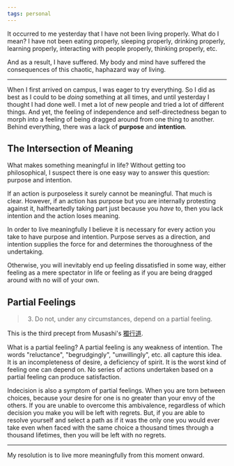 ```yaml
---
tags: personal
---
```

It occurred to me yesterday that I have not been living properly. What do I mean? I have not been eating properly, sleeping properly, drinking properly, learning properly, interacting with people properly, thinking properly, etc.

And as a result, I have suffered. My body and mind have suffered the consequences of this chaotic, haphazard way of living.

---

When I first arrived on campus, I was eager to try everything. So I did as best as I could to be *doing* something at all times, and until yesterday I thought I had done well. I met a lot of new people and tried a lot of different things. And yet, the feeling of independence and self-directedness began to morph into a feeling of being dragged around from one thing to another. Behind everything, there was a lack of **purpose** and **intention**.

## The Intersection of Meaning
What makes something meaningful in life? Without getting too philosophical, I suspect there is one easy way to answer this question: purpose and intention.

If an action is purposeless it surely cannot be meaningful. That much is clear. However, if an action has purpose but you are internally protesting against it, halfheartedly taking part just because you *have* to, then you lack intention and the action loses meaning.

In order to live meaningfully I believe it is necessary for every action you take to have purpose and intention. Purpose serves as a direction, and intention supplies the force for and determines the thoroughness of the undertaking.

Otherwise, you will inevitably end up feeling dissatisfied in some way, either feeling as a mere spectator in life or feeling as if you are being dragged around with no will of your own.

## Partial Feelings
> 3. Do not, under any circumstances, depend on a partial feeling.

This is the third precept from Musashi's [獨行道](https://en.wikipedia.org/wiki/Dokk%C5%8Dd%C5%8D).

What is a partial feeling? A partial feeling is any weakness of intention. The words "reluctance", "begrudgingly", "unwillingly", etc. all capture this idea. It is an incompleteness of desire, a deficiency of spirit. It is the worst kind of feeling one can depend on. No series of actions undertaken based on a partial feeling can produce satisfaction. 

Indecision is also a symptom of partial feelings. When you are torn between choices, because your desire for one is no greater than your envy of the others. If you are unable to overcome this ambivalence, regardless of which decision you make you will be left with regrets. But, if you are able to resolve yourself and select a path as if it was the only one you would ever take even when faced with the same choice a thousand times through a thousand lifetimes, then you will be left with no regrets.

---

My resolution is to live more meaningfully from this moment onward. 